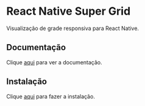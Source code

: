 # React Native Super Grid

Visualização de grade responsiva para React Native.

## Documentação

Clique [aqui](https://github.com/saleel/react-native-super-grid) para ver a documentação.

## Instalação

Clique [aqui](https://www.npmjs.com/package/react-native-super-grid) para fazer a instalação.
